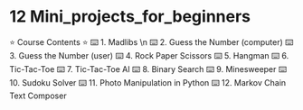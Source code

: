 # 12 Mini_projects_for_beginners
⭐️ Course Contents ⭐️
⌨️ 1. Madlibs \n
⌨️ 2. Guess the Number (computer) 
⌨️ 3. Guess the Number (user)
⌨️ 4. Rock Paper Scissors
⌨️ 5. Hangman
⌨️ 6. Tic-Tac-Toe
⌨️ 7. Tic-Tac-Toe AI
⌨️ 8. Binary Search 
⌨️ 9. Minesweeper 
⌨️ 10. Sudoku Solver 
⌨️ 11. Photo Manipulation in Python 
⌨️ 12. Markov Chain Text Composer 
